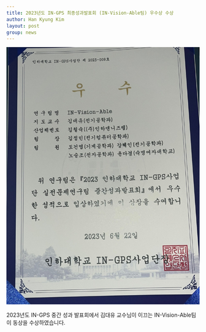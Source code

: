 ```yaml
---
title: 2023년도 IN-GPS 최종성과발표회 (IN-Vision-Able팀) 우수상 수상
author: Han Kyung Kim
layout: post
group: news
---
```


 <img src="/static/img/news/20230904.jpg" alt="MR5 2220 empty" class="img-responsive">

 2023년도 IN-GPS 중간 성과 발표회에서 김대유 교수님이 이끄는 IN-Vision-Able팀이 동상을 수상하였습니다.